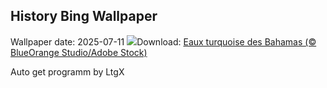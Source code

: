 ## History Bing Wallpaper
Wallpaper date: 2025-07-11
![](https://www.bing.com/th?id=OHR.BahamaBlues_FR-CA5790040878_UHD.jpg&w=1000)Download: [Eaux turquoise des Bahamas (© BlueOrange Studio/Adobe Stock)](https://www.bing.com/th?id=OHR.BahamaBlues_FR-CA5790040878_UHD.jpg)

Auto get programm by LtgX
